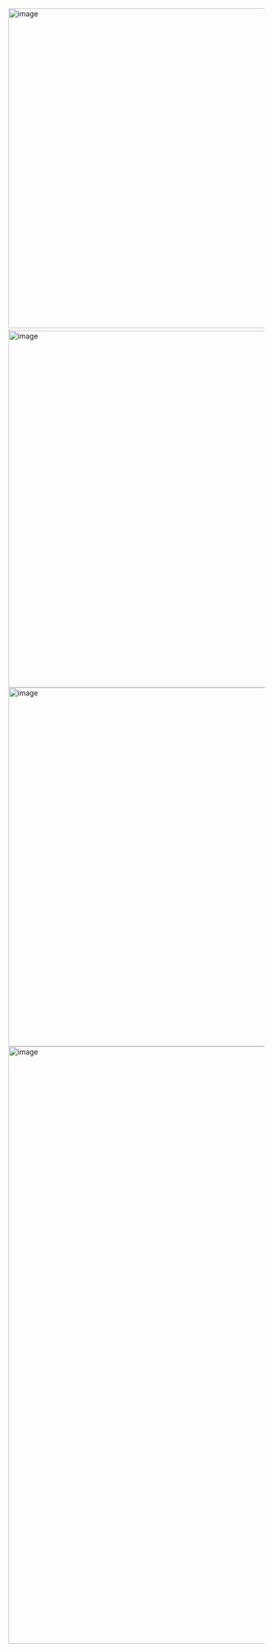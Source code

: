 <img width="1112" height="629" alt="image" src="https://github.com/user-attachments/assets/3d209e7d-c3e3-4be2-ae38-e7498d1f59b4" />

<img width="8" height="5" alt="image" src="https://github.com/user-attachments/assets/1dcc713c-97ad-40e7-9b03-a2f567f3713e" />
<img width="871" height="702" alt="image" src="https://github.com/user-attachments/assets/e7ac8e41-2ab4-4984-8e6f-8a79976b27ba" />
<img width="1118" height="706" alt="image" src="https://github.com/user-attachments/assets/0b1b6bd9-f245-4dd5-99b4-b7f02908d455" />
<img width="1036" height="1175" alt="image" src="https://github.com/user-attachments/assets/c5d3f103-5bb6-4763-8b7d-bfc7632cabc6" />

